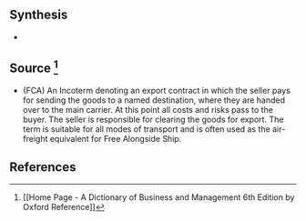 ## Synthesis
- 
## Source [^1]
- (FCA) An Incoterm denoting an export contract in which the seller pays for sending the goods to a named destination, where they are handed over to the main carrier. At this point all costs and risks pass to the buyer. The seller is responsible for clearing the goods for export. The term is suitable for all modes of transport and is often used as the air-freight equivalent for Free Alongside Ship.
## References

[^1]: [[Home Page - A Dictionary of Business and Management 6th Edition by Oxford Reference]]